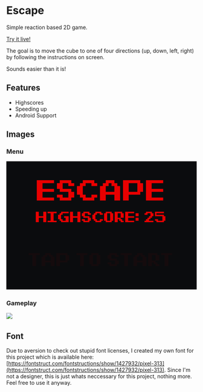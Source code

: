 # Escape

Simple reaction based 2D game.

[Try it live!](https://marceljurtz.github.io/Escape-Web/)

The goal is to move the cube to one of four directions (up, down, left, right) by following the instructions on screen.

Sounds easier than it is!

## Features

* Highscores
* Speeding up
* Android Support

## Images

### Menu

<img src="IMG/menu.gif">

### Gameplay

<img src="IMG/gameplay.gif">


## Font

Due to aversion to check out stupid font licenses, I created my own font for this project which is available here: 
[https://fontstruct.com/fontstructions/show/1427932/pixel-313](https://fontstruct.com/fontstructions/show/1427932/pixel-313).
Since I'm not a designer, this is just whats neccessary for this project, nothing more. Feel free to use it anyway.
